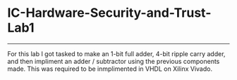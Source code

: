 # IC-Hardware-Security-and-Trust-Lab1
---
For this lab I got tasked to make an 1-bit full adder, 4-bit ripple carry adder, and then impliment an adder / subtractor using the previous components made.
This was required to be inmplimented in VHDL on Xilinx Vivado.
